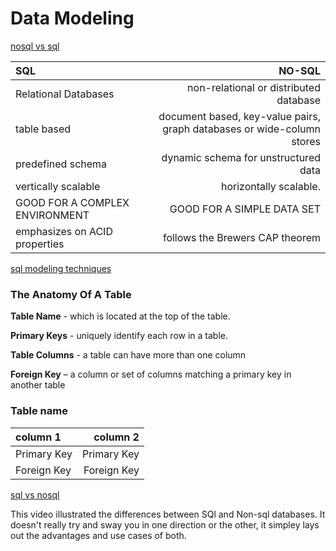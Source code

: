 # Data Modeling


[nosql vs sql](https://www.thegeekstuff.com/2014/01/sql-vs-nosql-db/?utm_source=tuicool)

| SQL     | NO-SQL     |
| :---        |          ---: |
| Relational Databases      | non-relational or distributed database |
| table based     | document based, key-value pairs, graph databases or wide-column stores |
| predefined schema      | dynamic schema for unstructured data |
| vertically scalable     | horizontally scalable. |
| GOOD FOR A COMPLEX ENVIRONMENT     | GOOD FOR A SIMPLE DATA SET |
| emphasizes on ACID properties      | follows the Brewers CAP theorem |

[sql modeling techniques](https://www.essentialsql.com/get-ready-to-learn-sql-7-simplified-data-modeling/)

### The Anatomy Of A Table

**Table Name** - which is located at the top of the table.

**Primary Keys** - uniquely identify each row in a table.

**Table Columns** - a table can have more than one column

**Foreign Key** – a column or set of columns matching a primary key in another table

### Table name
| column 1    | column 2     |
| :---        |          ---: |
| Primary Key      | Primary Key |
|   Foreign Key    | Foreign Key |



[sql vs nosql](https://www.youtube.com/watch?v=ZS_kXvOeQ5Y)

This video illustrated the differences between SQl and Non-sql databases. It doesn't really try and sway you in one direction or the other, it simpley lays out the advantages and use cases of both. 